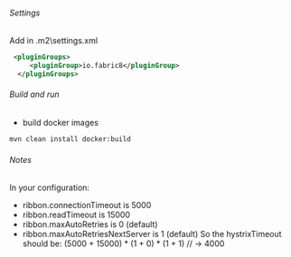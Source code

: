 ###### Settings
Add in .m2\settings.xml
```xml
 <pluginGroups>
     <pluginGroup>io.fabric8</pluginGroup>
  </pluginGroups>
```


###### Build and run
- build docker images
```bash
mvn clean install docker:build
```



###### Notes
In your configuration:
- ribbon.connectionTimeout is 5000
- ribbon.readTimeout is 15000
- ribbon.maxAutoRetries is 0 (default)
- ribbon.maxAutoRetriesNextServer is 1 (default)
So the hystrixTimeout should be: (5000 + 15000) * (1 + 0) * (1 + 1) // -> 4000